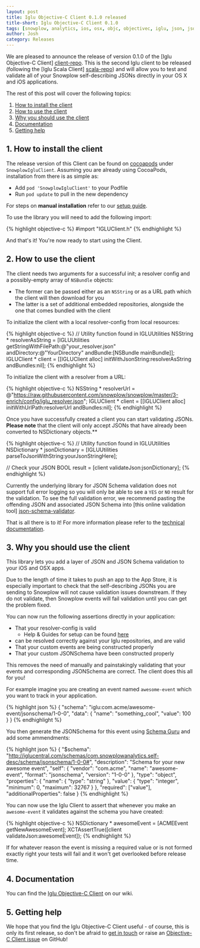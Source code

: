 ```yaml
---
layout: post
title: Iglu Objective-C Client 0.1.0 released
title-short: Iglu Objective-C Client 0.1.0
tags: [snowplow, analytics, ios, osx, objc, objectivec, iglu, json, jsonschema]
author: Josh
category: Releases
---
```


We are pleased to announce the release of version 0.1.0 of the [Iglu Objective-C Client] [client-repo]. This is the second Iglu client to be released (following the [Iglu Scala Client] [scala-repo]) and will allow you to test and validate all of your Snowplow self-describing JSONs directly in your OS X and iOS applications.

The rest of this post will cover the following topics:

1. [How to install the client](/blog/2015/10/19/iglu-objective-c-client-0.1.0-released#how-to-install)
2. [How to use the client](/blog/2015/10/19/iglu-objective-c-client-0.1.0-released#how-to-use)
3. [Why you should use the client](/blog/2015/10/19/iglu-objective-c-client-0.1.0-released#why-to-use)
4. [Documentation](/blog/2015/10/19/iglu-objective-c-client-0.1.0-released#docs)
5. [Getting help](/blog/2015/10/19/iglu-objective-c-client-0.1.0-released#help)

<!--more-->

<h2 id="how-to-install">1. How to install the client</h2>

The release version of this Client can be found on [cocoapods][cocoapods] under `SnowplowIgluClient`. Assuming you are already using CocoaPods, installation from there is as simple as:

* Add `pod 'SnowplowIgluClient'` to your Podfile
* Run `pod update` to pull in the new dependency

For steps on **manual installation** refer to our [setup guide][setup-guide].

To use the library you will need to add the following import:

{% highlight objective-c %}
#import "IGLUClient.h"
{% endhighlight %}

And that's it! You're now ready to start using the Client.

<h2 id="how-to-use">2. How to use the client</h2>

The client needs two arguments for a successful init; a resolver config and a possibly-empty array of `NSBundle` objects:

* The former can be passed either as an `NSString` or as a URL path which the client will then download for you
* The latter is a set of additional embedded repositories, alongside the one that comes bundled with the client

To initialize the client with a local resolver-config from local resources:

{% highlight objective-c %}
// Utility function found in IGLUUtilities
NSString * resolverAsString = 
    [IGLUUtilities getStringWithFilePath:@"your_resolver.json" 
                            andDirectory:@"YourDirectory" 
                               andBundle:[NSBundle mainBundle]];
IGLUClient * client = [[IGLUClient alloc] initWithJsonString:resolverAsString andBundles:nil];
{% endhighlight %}

To initialize the client with a resolver from a URL:

{% highlight objective-c %}
NSString * resolverUrl = @"https://raw.githubusercontent.com/snowplow/snowplow/master/3-enrich/config/iglu_resolver.json";
IGLUClient * client = [[IGLUClient alloc] initWithUrlPath:resolverUrl andBundles:nil];
{% endhighlight %}

Once you have successfully created a client you can start validating JSONs. **Please note** that the client will only accept JSONs that have already been converted to NSDictionary objects.**

{% highlight objective-c %}
// Utility function found in IGLUUtilities
NSDictionary * jsonDictionary = [IGLUUtilities parseToJsonWithString:yourJsonStringHere];

// Check your JSON
BOOL result = [client validateJson:jsonDictionary];
{% endhighlight %}

Currently the underlying library for JSON Schema validation does not support full error logging so you will only be able to see a `YES` or `NO` result for the validation. To see the full validation error, we recommend pasting the offending JSON and associated JSON Schema into [this online validation tool] [json-schema-validator].

That is all there is to it! For more information please refer to the [technical documentation][tech-docs].

<h2 id="why-to-use">3. Why you should use the client</h2>

This library lets you add a layer of JSON and JSON Schema validation to your iOS and OSX apps.

Due to the length of time it takes to push an app to the App Store, it is especially important to check that the self-describing JSONs you are sending to Snowplow will not cause validation issues downstream. If they do not validate, then Snowplow events will fail validation until you can get the problem fixed.

You can now run the following assertions directly in your application:

* That your resolver-config is valid
  - Help & Guides for setup can be found [here](https://github.com/snowplow/iglu/wiki/Iglu-technical-documentation)
* can be resolved correctly against your Iglu repositories, and are valid
* That your custom events are being constructed properly
* That your custom JSONSchema have been constructed properly

This removes the need of manually and painstakingly validating that your events and corresponding JSONSchema are correct.  The client does this all for you!

For example imagine you are creating an event named `awesome-event` which you want to track in your application.

{% highlight json %}
{
    "schema": "iglu:com.acme/awesome-event/jsonschema/1-0-0", 
    "data": {
        "name": "something_cool",
        "value": 100
  }
}
{% endhighlight %}

You then generate the JSONSchema for this event using [Schema Guru][schema-guru] and add some ammendments:

{% highlight json %}
{
    "$schema": "http://iglucentral.com/schemas/com.snowplowanalytics.self-desc/schema/jsonschema/1-0-0#",
    "description": "Schema for your new awesome event",
    "self": {
        "vendor": "com.acme",
        "name": "awesome-event",
        "format": "jsonschema",
        "version": "1-0-0"
    },
    "type": "object",
    "properties": {
        "name": {
            "type": "string"
        },
        "value": {
            "type": "integer",
            "minimum": 0,
            "maximum": 32767
        }
    },
    "required": ["value"],
    "additionalProperties": false
}
{% endhighlight %}

You can now use the Iglu Client to assert that whenever you make an `awesome-event` it validates against the schema you have created:

{% highlight objective-c %}
NSDictionary * awesomeEvent = [ACMEEvent getNewAwesomeEvent];
XCTAssertTrue([client validateJson:awesomeEvent]);
{% endhighlight %}

If for whatever reason the event is missing a required value or is not formed exactly right your tests will fail and it won't get overlooked before release time.

<h2 id="docs">4. Documentation</h2>

You can find the [Iglu Objective-C Client][tech-docs] on our wiki.

<h2 id="help">5. Getting help</h2>

We hope that you find the Iglu Objective-C Client useful - of course, this is only its first release, so don't be afraid to [get in touch][talk-to-us] or raise an [Objective-C Client issue][client-issues] on GitHub!

[client-repo]: https://github.com/snowplow/iglu-objc-client
[scala-repo]: https://github.com/snowplow/iglu-scala-client
[cocoapods]: https://cocoapods.org/
[setup-guide]: https://github.com/snowplow/iglu/wiki/ObjC-client-setup
[tech-docs]: https://github.com/snowplow/iglu/wiki/ObjC-client
[schema-guru]: https://github.com/snowplow/schema-guru

[json-schema-validator]: https://json-schema-validator.herokuapp.com/

[talk-to-us]: https://github.com/snowplow/iglu/wiki/Talk-to-us
[client-issues]: https://github.com/snowplow/iglu-objc-client/issues
